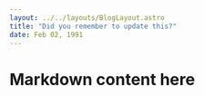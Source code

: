 ```yaml
---
layout: ../../layouts/BlogLayout.astro
title: "Did you remember to update this?"
date: Feb 02, 1991 
---
```


# Markdown content here
